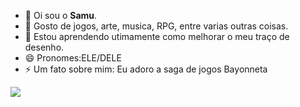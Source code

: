 - 👋 Oi sou o **Samu**.
- 👀 Gosto de jogos, arte, musica, RPG, entre varias outras coisas.
- 🌱 Estou aprendendo utimamente como melhorar o meu traço de desenho.
- 😄 Pronomes:ELE/DELE
- ⚡ Um fato sobre mim: Eu adoro a saga de jogos Bayonneta

![](https://pa1.aminoapps.com/7080/ebfd74c00eef5d62895c2fe96ef820b08db005afr1-540-303_hq.gif)
